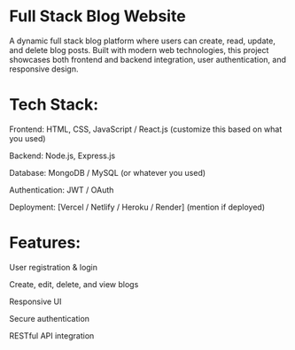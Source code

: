 # Full Stack Blog Website
A dynamic full stack blog platform where users can create, read, update, and delete blog posts. Built with modern web technologies, this project showcases both frontend and backend integration, user authentication, and responsive design.

# Tech Stack:
Frontend: HTML, CSS, JavaScript / React.js (customize this based on what you used)

Backend: Node.js, Express.js

Database: MongoDB / MySQL (or whatever you used)

Authentication: JWT / OAuth

Deployment: [Vercel / Netlify / Heroku / Render] (mention if deployed)


# Features:
User registration & login

Create, edit, delete, and view blogs

Responsive UI

Secure authentication

RESTful API integration
